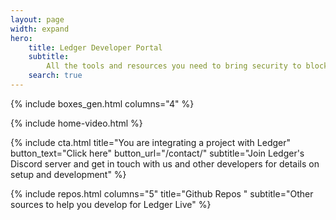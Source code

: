 ```yaml
---
layout: page
width: expand
hero:
    title: Ledger Developer Portal
    subtitle:
        All the tools and resources you need to bring security to blockchain users
    search: true
---
```


{% include boxes_gen.html columns="4" %}

{% include home-video.html %}

{% include cta.html title="You are integrating a project with Ledger" button_text="Click here" button_url="/contact/" subtitle="Join Ledger's Discord server and get in touch with us and other developers for details on setup and development" %}

{% include repos.html columns="5" title="Github Repos " subtitle="Other sources to help you develop for Ledger Live" %}
